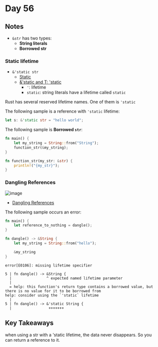# Day 56

## Notes

- `&str` has two types:
  - **String literals**
  - **Borrowed str**

### Static lifetime

- `&'static str`
  - [Static](https://doc.rust-lang.org/rust-by-example/scope/lifetime/static_lifetime.html)
  - [&'static and T: 'static](https://practice.rs/lifetime/static.html)
    - `'`: lifetime
    - `static`:  string literals have a lifetime called `static`

Rust has several reserved lifetime names.
One of them is `'static`

The following sample is a reference with `'static` lifetime:

```rust
let s: &'static str = "hello world";
```

The following sample is **Borrowed `str`**:

```rust
fn main() {
    let my_string = String::from("String");
    function_str(&my_string);
}

fn function_str(my_str: &str) { 
    println!("{my_str}");
}
```

### Dangling References

![image](https://github.com/shinyay/100DaysOfLearnRustInOneMonthOfLunches/assets/3072734/89e5571e-bc44-454e-b76e-949340433b55)

- [Dangling References](https://doc.rust-lang.org/book/ch04-02-references-and-borrowing.html#dangling-references)

The following sample occurs an error:

```rust
fn main() {
    let reference_to_nothing = dangle();
}

fn dangle() -> &String {
    let my_string = String::from("hello");

    &my_string
}
```

```shell
error[E0106]: missing lifetime specifier
```

```shell
5 | fn dangle() -> &String {
  |                ^ expected named lifetime parameter
  |
  = help: this function's return type contains a borrowed value, but there is no value for it to be borrowed from
help: consider using the `'static` lifetime
  |
5 | fn dangle() -> &'static String {
  |                 +++++++
```

## Key Takeaways

when using a str with a 'static lifetime, the data never disappears. So you can return a reference to it.